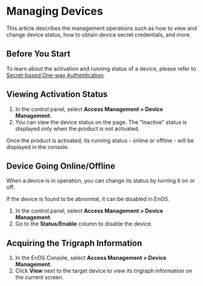 # Managing Devices

This article describes the management operations such as how to view and change device status, how to obtain device secret credentials, and more.

## Before You Start

To learn about the activation and running status of a device, please refer to [Secret-based One-way Authentication](../secretbased_authentication).

## Viewing Activation Status

1. In the control panel, select **Access Management > Device Management**.
2. You can view the device status on the page. The "Inactive" status is displayed only when the product is not activated.

Once the product is activated, its running status - online or offline - will be displayed in the console.

## Device Going Online/Offline

When a device is in operation, you can change its status by turning it on or off.

If the device is found to be abnormal, it can be disabled in EnOS.
1. In the control panel, select **Access Management > Device Management**.
2. Go to the **Status/Enable** column to disable the device.


## Acquiring the Trigraph Information

1. In the EnOS Console, select **Access Management > Device Management**.
2. Click **View** next to the target device to view its trigraph information on the current screen.
